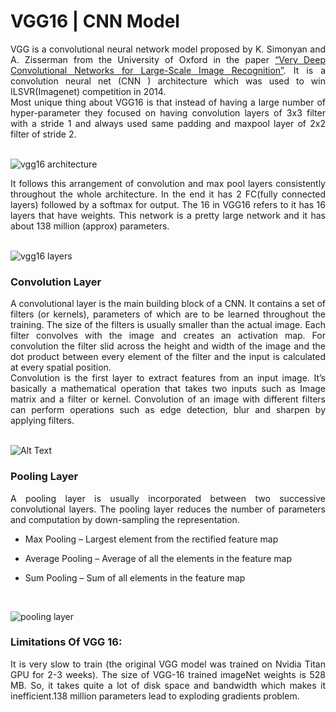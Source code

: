 # VGG16 | CNN Model

<div align="justify">VGG is a convolutional neural network model proposed by K. Simonyan and A. Zisserman from the University of Oxford in the paper <a href="https://arxiv.org/abs/1409.1556" target="_top">“Very Deep Convolutional Networks for Large-Scale Image Recognition”</a>. It is a convolution neural net (CNN ) architecture which was used to win ILSVR(Imagenet) competition in 2014.</div>

<div align="justify">Most unique thing about VGG16 is that instead of having a large number of hyper-parameter they focused on having convolution layers of 3x3 filter with a stride 1 and always used same padding and maxpool layer of 2x2 filter of stride 2.</div> <br>

![vgg16 architecture](https://user-images.githubusercontent.com/35737777/69682136-5bdd4780-10a8-11ea-9079-50283f5451df.png) <br>

<div align="justify">It follows this arrangement of convolution and max pool layers consistently throughout the whole architecture. In the end it has 2 FC(fully connected layers) followed by a softmax for output. The 16 in VGG16 refers to it has 16 layers that have weights. This network is a pretty large network and it has about 138 million (approx) parameters.</div> <br>

![vgg16 layers](https://miro.medium.com/max/1400/1*UCGA58A2Ssjf74Z0Oh0_eQ.png)

### Convolution Layer
<div align="justify">A convolutional layer is the main building block of a CNN. It contains a set of filters (or kernels), parameters of which are to be learned throughout the training. The size of the filters is usually smaller than the actual image. Each filter convolves with the image and creates an activation map. For convolution the filter slid across the height and width of the image and the dot product between every element of the filter and the input is calculated at every spatial position.<br>Convolution is the first layer to extract features from an input image. It’s basically a mathematical operation that takes two inputs such as Image matrix and a filter or kernel. Convolution of an image with different filters can perform operations such as edge detection, blur and sharpen by applying filters.</div> <br>

![Alt Text](https://media.giphy.com/media/i4NjAwytgIRDW/giphy.gif)

### Pooling Layer
<div align="justify">A pooling layer is usually incorporated between two successive convolutional layers. The pooling layer reduces the number of parameters and computation by down-sampling the representation.

* Max Pooling – Largest element from the rectified feature map

* Average Pooling – Average of all the elements in the feature map

* Sum Pooling – Sum of all elements in the feature map 

</div> <br>

![pooling layer](https://production-media.paperswithcode.com/methods/MaxpoolSample2.png)

### Limitations Of VGG 16:
<div align="justify">It is very slow to train (the original VGG model was trained on Nvidia Titan GPU for 2-3 weeks). The size of VGG-16 trained imageNet weights is 528 MB. So, it takes quite a lot of disk space and bandwidth which makes it inefficient.138 million parameters lead to exploding gradients problem.</div>
